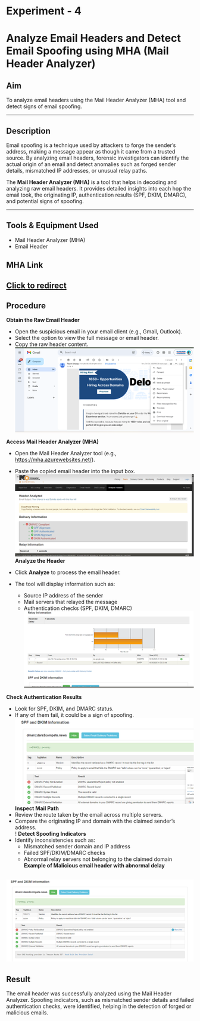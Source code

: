 # Experiment - 4
# Analyze Email Headers and Detect Email Spoofing using MHA (Mail Header Analyzer)  

## Aim  
To analyze email headers using the Mail Header Analyzer (MHA) tool and detect signs of email spoofing.  

---

## Description  
Email spoofing is a technique used by attackers to forge the sender’s address, making a message appear as though it came from a trusted source. By analyzing email headers, forensic investigators can identify the actual origin of an email and detect anomalies such as forged sender details, mismatched IP addresses, or unusual relay paths.  

The **Mail Header Analyzer (MHA)** is a tool that helps in decoding and analyzing raw email headers. It provides detailed insights into each hop the email took, the originating IP, authentication results (SPF, DKIM, DMARC), and potential signs of spoofing.  

---
## Tools & Equipment Used
 - Mail Header Analyzer (MHA)
 - Email Header
## MHA Link
[Click to redirect](https://mha.azurewebsites.net/)
---
## Procedure  

**Obtain the Raw Email Header**  
   - Open the suspicious email in your email client (e.g., Gmail, Outlook).  
   - Select the option to view the full message or email header.  
   - Copy the raw header content.  
![alt text](<Output Screenshot/Exp4/Screenshot 2025-10-27 083932.png>)
     

**Access Mail Header Analyzer (MHA)**  
   - Open the Mail Header Analyzer tool (e.g., https://mha.azurewebsites.net/).
   
   - Paste the copied email header into the input box.  
![alt text](<Output Screenshot/Exp4/Screenshot 2025-10-27 084026.png>)
**Analyze the Header**  
   - Click **Analyze** to process the email header.  
   - The tool will display information such as:  
     - Source IP address of the sender  
     - Mail servers that relayed the message  
     - Authentication checks (SPF, DKIM, DMARC)  
![alt text](<Output Screenshot/Exp4/Screenshot 2025-10-27 084047.png>)

**Check Authentication Results**  
   - Look for SPF, DKIM, and DMARC status.  
   - If any of them fail, it could be a sign of spoofing.  
![alt text](<Output Screenshot/Exp4/Screenshot 2025-10-27 084109.png>)
**Inspect Mail Path**  
   - Review the route taken by the email across multiple servers.  
   - Compare the originating IP and domain with the claimed sender’s address.  
!
**Detect Spoofing Indicators**  
   - Identify inconsistencies such as:  
     - Mismatched sender domain and IP address  
     - Failed SPF/DKIM/DMARC checks  
     - Abnormal relay servers not belonging to the claimed domain 
**Example of Malicious email header with abnormal delay**

![](<Output Screenshot/Exp4/Screenshot 2025-10-27 084122.png>)
---

## Result  
The email header was successfully analyzed using the Mail Header Analyzer. Spoofing indicators, such as mismatched sender details and failed authentication checks, were identified, helping in the detection of forged or malicious emails.  
